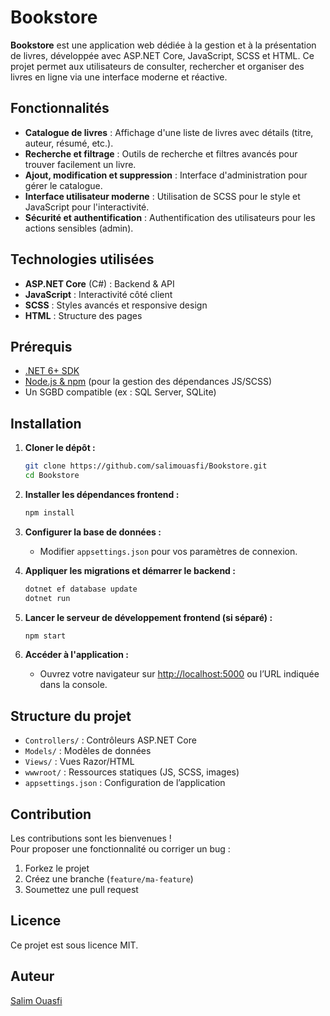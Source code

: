 # Bookstore

**Bookstore** est une application web dédiée à la gestion et à la présentation de livres, développée avec ASP.NET Core, JavaScript, SCSS et HTML. Ce projet permet aux utilisateurs de consulter, rechercher et organiser des livres en ligne via une interface moderne et réactive.

## Fonctionnalités

- **Catalogue de livres** : Affichage d'une liste de livres avec détails (titre, auteur, résumé, etc.).
- **Recherche et filtrage** : Outils de recherche et filtres avancés pour trouver facilement un livre.
- **Ajout, modification et suppression** : Interface d'administration pour gérer le catalogue.
- **Interface utilisateur moderne** : Utilisation de SCSS pour le style et JavaScript pour l'interactivité.
- **Sécurité et authentification** : Authentification des utilisateurs pour les actions sensibles (admin).

## Technologies utilisées

- **ASP.NET Core** (C#) : Backend & API
- **JavaScript** : Interactivité côté client
- **SCSS** : Styles avancés et responsive design
- **HTML** : Structure des pages

## Prérequis

- [.NET 6+ SDK](https://dotnet.microsoft.com/download)
- [Node.js & npm](https://nodejs.org/) (pour la gestion des dépendances JS/SCSS)
- Un SGBD compatible (ex : SQL Server, SQLite)

## Installation

1. **Cloner le dépôt :**
   ```bash
   git clone https://github.com/salimouasfi/Bookstore.git
   cd Bookstore
   ```

2. **Installer les dépendances frontend :**
   ```bash
   npm install
   ```

3. **Configurer la base de données :**
   - Modifier `appsettings.json` pour vos paramètres de connexion.

4. **Appliquer les migrations et démarrer le backend :**
   ```bash
   dotnet ef database update
   dotnet run
   ```

5. **Lancer le serveur de développement frontend (si séparé) :**
   ```bash
   npm start
   ```

6. **Accéder à l'application :**
   - Ouvrez votre navigateur sur [http://localhost:5000](http://localhost:5000) ou l’URL indiquée dans la console.

## Structure du projet

- `Controllers/` : Contrôleurs ASP.NET Core
- `Models/` : Modèles de données
- `Views/` : Vues Razor/HTML
- `wwwroot/` : Ressources statiques (JS, SCSS, images)
- `appsettings.json` : Configuration de l’application

## Contribution

Les contributions sont les bienvenues !  
Pour proposer une fonctionnalité ou corriger un bug :
1. Forkez le projet
2. Créez une branche (`feature/ma-feature`)
3. Soumettez une pull request

## Licence

Ce projet est sous licence MIT.

## Auteur

[Salim Ouasfi](https://github.com/salimouasfi)
